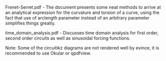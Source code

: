Frenet-Serret.pdf - The document presents some neat methods to arrive at an analytical
expression for the curvature and torsion of a curve, using the fact that use of 
arclength parameter instead of an arbitrary parameter simplifies things greatly.

time_domain_analysis.pdf - Discusses time domain analysis for first order, second order 
circuits as well as sinusoidal forcing functions.

Note: Some of the circuitikz diagrams are not rendered well by evince, it is recommended
to use Okular or qpdfview.
